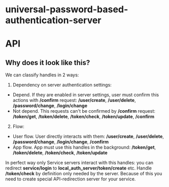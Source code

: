 <h1>universal-password-based-authentication-server</h1>
<h1>API</h1>

<h2>Why does it look like this?</h2>

We can classify handles in 2 ways:
1. Dependency on server authentication settings:
  - Depend. If they are enabled in server settings, user must confirm this actions with <b>/confirm</b> request: <b>/user/create</b>, <b>/user/delete</b>, <b>/password/change</b>, <b>/login/change</b>
  - Not depend. This requests can't be confirmed by <b>/confirm</b> request: <b>/token/get</b>, <b>/token/delete</b>, <b>/token/check</b>, <b>/token/update</b>, <b>/confirm</b>
2. Flow:
  - User flow. User directly interacts with them: <b>/user/create</b>, <b>/user/delete</b>, <b>/password/change</b>, <b>/login/change</b>, <b>/confirm</b>
  - App flow. App must use this handles in the background: <b>/token/get</b>, <b>/token/delete</b>, <b>/token/check</b>, <b>/token/update</b>

In perfect way only Service servers interact with this handles: you can redirect <b>service/login</b> to <b>local_auth_server/token/create</b> etc. Handle <b>/token/check</b> by definition only needed by the server. Because of this you need to create special API-redirection server for your service.
